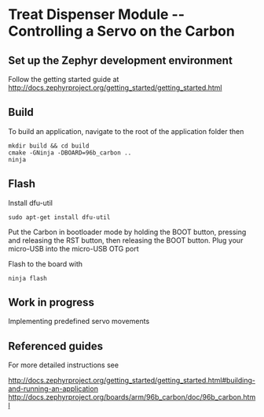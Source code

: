 # Treat Dispenser Module -- Controlling a Servo on the Carbon

## Set up the Zephyr development environment

Follow the getting started guide at http://docs.zephyrproject.org/getting_started/getting_started.html

## Build

To build an application, navigate to the root of the application folder then

```
mkdir build && cd build
cmake -GNinja -DBOARD=96b_carbon ..
ninja
```

## Flash

Install dfu-util

```
sudo apt-get install dfu-util
```

Put the Carbon in bootloader mode by holding the BOOT button, pressing and releasing the RST button, then releasing the BOOT button. Plug your micro-USB into the micro-USB OTG port

Flash to the board with 
```
ninja flash
```

## Work in progress

Implementing predefined servo movements 

## Referenced guides

For more detailed instructions see 

http://docs.zephyrproject.org/getting_started/getting_started.html#building-and-running-an-application
http://docs.zephyrproject.org/boards/arm/96b_carbon/doc/96b_carbon.html

